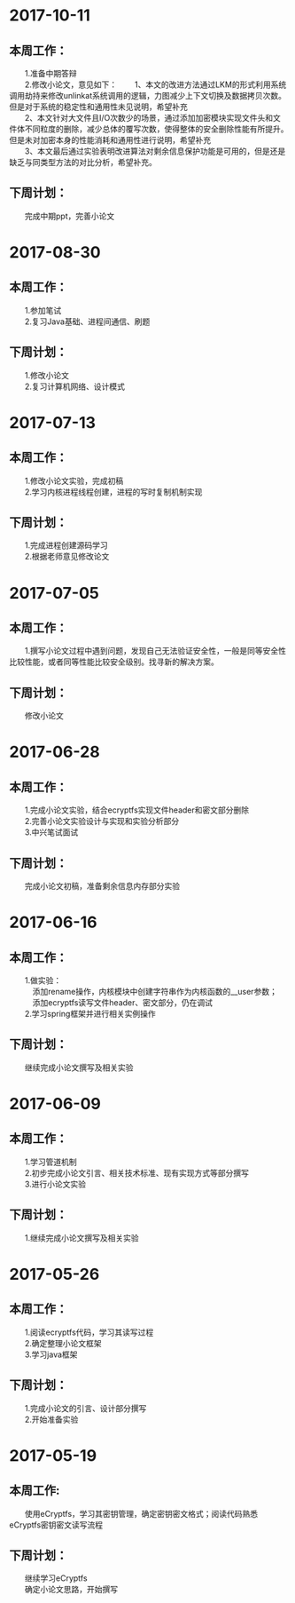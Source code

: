 # 2017-10-11
## 本周工作：
&emsp;&emsp;1.准备中期答辩   
&emsp;&emsp;2.修改小论文，意见如下：
&emsp;&emsp;1、本文的改进方法通过LKM的形式利用系统调用劫持来修改unlinkat系统调用的逻辑，力图减少上下文切换及数据拷贝次数。但是对于系统的稳定性和通用性未见说明，希望补充   
&emsp;&emsp;2、本文针对大文件且I/O次数少的场景，通过添加加密模块实现文件头和文件体不同粒度的删除，减少总体的覆写次数，使得整体的安全删除性能有所提升。但是未对加密本身的性能消耗和通用性进行说明，希望补充   
&emsp;&emsp;3、本文最后通过实验表明改进算法对剩余信息保护功能是可用的，但是还是缺乏与同类型方法的对比分析，希望补充。   
## 下周计划：
&emsp;&emsp;完成中期ppt，完善小论文

# 2017-08-30
## 本周工作：
&emsp;&emsp;1.参加笔试   
&emsp;&emsp;2.复习Java基础、进程间通信、刷题
## 下周计划：
&emsp;&emsp;1.修改小论文   
&emsp;&emsp;2.复习计算机网络、设计模式


# 2017-07-13
## 本周工作：
&emsp;&emsp;1.修改小论文实验，完成初稿   
&emsp;&emsp;2.学习内核进程线程创建，进程的写时复制机制实现
## 下周计划：
&emsp;&emsp;1.完成进程创建源码学习    
&emsp;&emsp;2.根据老师意见修改论文


# 2017-07-05
## 本周工作：
&emsp;&emsp;1.撰写小论文过程中遇到问题，发现自己无法验证安全性，一般是同等安全性比较性能，或者同等性能比较安全级别。找寻新的解决方案。
## 下周计划：
&emsp;&emsp;修改小论文


# 2017-06-28
## 本周工作：
&emsp;&emsp;1.完成小论文实验，结合ecryptfs实现文件header和密文部分删除   
&emsp;&emsp;2.完善小论文实验设计与实现和实验分析部分   
&emsp;&emsp;3.中兴笔试面试
## 下周计划：
&emsp;&emsp;完成小论文初稿，准备剩余信息内存部分实验

# 2017-06-16
## 本周工作：
&emsp;&emsp;1.做实验：  
&emsp;&emsp;&emsp;添加rename操作，内核模块中创建字符串作为内核函数的__user参数；   
&emsp;&emsp;&emsp;添加ecryptfs读写文件header、密文部分，仍在调试   
&emsp;&emsp;2.学习spring框架并进行相关实例操作
## 下周计划：
&emsp;&emsp;继续完成小论文撰写及相关实验 

# 2017-06-09
## 本周工作：
&emsp;&emsp;1.学习管道机制   
&emsp;&emsp;2.初步完成小论文引言、相关技术标准、现有实现方式等部分撰写   
&emsp;&emsp;3.进行小论文实验
## 下周计划：
&emsp;&emsp;1.继续完成小论文撰写及相关实验 


# 2017-05-26
## 本周工作：
&emsp;&emsp;1.阅读ecryptfs代码，学习其读写过程  
&emsp;&emsp;2.确定整理小论文框架  
&emsp;&emsp;3.学习java框架
## 下周计划：
&emsp;&emsp;1.完成小论文的引言、设计部分撰写   
&emsp;&emsp;2.开始准备实验


# 2017-05-19 
## 本周工作: 
&emsp;&emsp;使用eCryptfs，学习其密钥管理，确定密钥密文格式；阅读代码熟悉eCryptfs密钥密文读写流程 
## 下周计划： 
&emsp;&emsp;继续学习eCryptfs  
&emsp;&emsp;确定小论文思路，开始撰写
